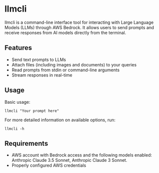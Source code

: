 # llmcli

llmcli is a command-line interface tool for interacting with Large Language Models (LLMs) through AWS Bedrock. It allows users to send prompts and receive responses from AI models directly from the terminal.

## Features

- Send text prompts to LLMs
- Attach files (including images and documents) to your queries
- Read prompts from stdin or command-line arguments
- Stream responses in real-time

## Usage

Basic usage:

```
llmcli "Your prompt here"
```

For more detailed information on available options, run:

```
llmcli -h
```

## Requirements

- AWS account with Bedrock access and the following models enabled: Anthropic Claude 3.5 Sonnet, Anthropic Claude 3 Sonnet.
- Properly configured AWS credentials

